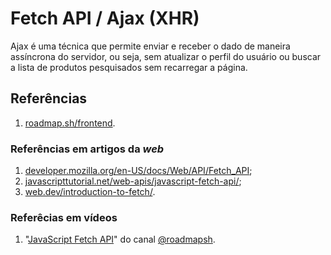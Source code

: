 # Fetch API / Ajax (XHR)

Ajax é uma técnica que permite enviar e receber o dado de maneira assíncrona do servidor, ou seja, sem atualizar o perfil do usuário ou buscar a lista de produtos pesquisados sem recarregar a página.

## Referências

1. [roadmap.sh/frontend](https://roadmap.sh/frontend).

### Referências em artigos da _web_

1. [developer.mozilla.org/en-US/docs/Web/API/Fetch_API](https://developer.mozilla.org/en-US/docs/Web/API/Fetch_API);
2. [javascripttutorial.net/web-apis/javascript-fetch-api/](https://www.javascripttutorial.net/web-apis/javascript-fetch-api/);
3. [web.dev/introduction-to-fetch/](https://web.dev/introduction-to-fetch/).

### Referêcias em vídeos

1. "[JavaScript Fetch API](https://youtu.be/-ZI0ea5O2oA)" do canal [@roadmapsh](https://www.youtube.com/@roadmapsh).
